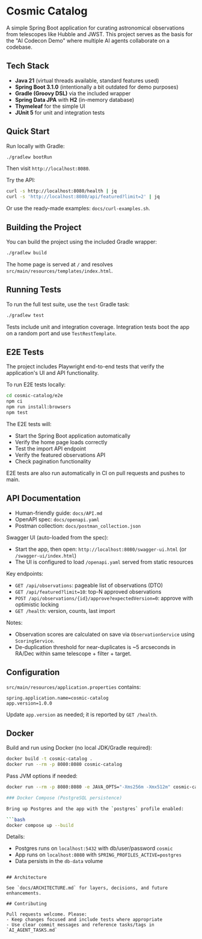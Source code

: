 # Cosmic Catalog

A simple Spring Boot application for curating astronomical observations from telescopes like Hubble and JWST. This project serves as the basis for the "AI Codecon Demo" where multiple AI agents collaborate on a codebase.

## Tech Stack

*   **Java 21** (virtual threads available, standard features used)
*   **Spring Boot 3.1.0** (intentionally a bit outdated for demo purposes)
*   **Gradle (Groovy DSL)** via the included wrapper
*   **Spring Data JPA** with **H2** (in-memory database)
*   **Thymeleaf** for the simple UI
*   **JUnit 5** for unit and integration tests

## Quick Start

Run locally with Gradle:

```bash
./gradlew bootRun
```

Then visit `http://localhost:8080`.

Try the API:

```bash
curl -s http://localhost:8080/health | jq
curl -s 'http://localhost:8080/api/featured?limit=2' | jq
```

Or use the ready-made examples: `docs/curl-examples.sh`.

## Building the Project

You can build the project using the included Gradle wrapper:

```bash
./gradlew build
```

The home page is served at `/` and resolves `src/main/resources/templates/index.html`.

## Running Tests

To run the full test suite, use the `test` Gradle task:

```bash
./gradlew test
```

Tests include unit and integration coverage. Integration tests boot the app on a random port and use `TestRestTemplate`.

## E2E Tests

The project includes Playwright end-to-end tests that verify the application's UI and API functionality.

To run E2E tests locally:

```bash
cd cosmic-catalog/e2e
npm ci
npm run install:browsers
npm test
```

The E2E tests will:
- Start the Spring Boot application automatically
- Verify the home page loads correctly
- Test the import API endpoint
- Verify the featured observations API
- Check pagination functionality

E2E tests are also run automatically in CI on pull requests and pushes to main.

## API Documentation

- Human-friendly guide: `docs/API.md`
- OpenAPI spec: `docs/openapi.yaml`
- Postman collection: `docs/postman_collection.json`

Swagger UI (auto-loaded from the spec):
- Start the app, then open: `http://localhost:8080/swagger-ui.html` (or `/swagger-ui/index.html`)
- The UI is configured to load `/openapi.yaml` served from static resources

Key endpoints:
- `GET /api/observations`: pageable list of observations (DTO)
- `GET /api/featured?limit=10`: top-N approved observations
- `POST /api/observations/{id}/approve?expectedVersion=0`: approve with optimistic locking
- `GET /health`: version, counts, last import

Notes:
- Observation scores are calculated on save via `ObservationService` using `ScoringService`.
- De-duplication threshold for near-duplicates is ~5 arcseconds in RA/Dec within same telescope + filter + target.

## Configuration

`src/main/resources/application.properties` contains:

```
spring.application.name=cosmic-catalog
app.version=1.0.0
```

Update `app.version` as needed; it is reported by `GET /health`.

## Docker

Build and run using Docker (no local JDK/Gradle required):

```bash
docker build -t cosmic-catalog .
docker run --rm -p 8080:8080 cosmic-catalog
```

Pass JVM options if needed:

```bash
docker run --rm -p 8080:8080 -e JAVA_OPTS="-Xms256m -Xmx512m" cosmic-catalog

### Docker Compose (PostgreSQL persistence)

Bring up Postgres and the app with the `postgres` profile enabled:

```bash
docker compose up --build
```

Details:
- Postgres runs on `localhost:5432` with db/user/password `cosmic`
- App runs on `localhost:8080` with `SPRING_PROFILES_ACTIVE=postgres`
- Data persists in the `db-data` volume
```

## Architecture

See `docs/ARCHITECTURE.md` for layers, decisions, and future enhancements.

## Contributing

Pull requests welcome. Please:
- Keep changes focused and include tests where appropriate
- Use clear commit messages and reference tasks/tags in `AI_AGENT_TASKS.md`
